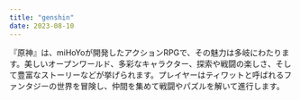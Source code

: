 ```yaml
---
title: "genshin"
date: 2023-08-10
---
```

『原神』は、miHoYoが開発したアクションRPGで、その魅力は多岐にわたります。美しいオープンワールド、多彩なキャラクター、探索や戦闘の楽しさ、そして豊富なストーリーなどが挙げられます。プレイヤーはティワットと呼ばれるファンタジーの世界を冒険し、仲間を集めて戦闘やパズルを解いて進行します。

